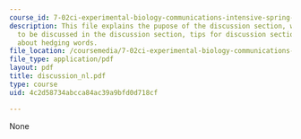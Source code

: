 ```yaml
---
course_id: 7-02ci-experimental-biology-communications-intensive-spring-2005
description: This file explains the pupose of the discussion section, what is going
  to be discussed in the discussion section, tips for discussion section and explains
  about hedging words.
file_location: /coursemedia/7-02ci-experimental-biology-communications-intensive-spring-2005/4c2d58734abcca84ac39a9bfd0d718cf_discussion_nl.pdf
file_type: application/pdf
layout: pdf
title: discussion_nl.pdf
type: course
uid: 4c2d58734abcca84ac39a9bfd0d718cf

---
```

None